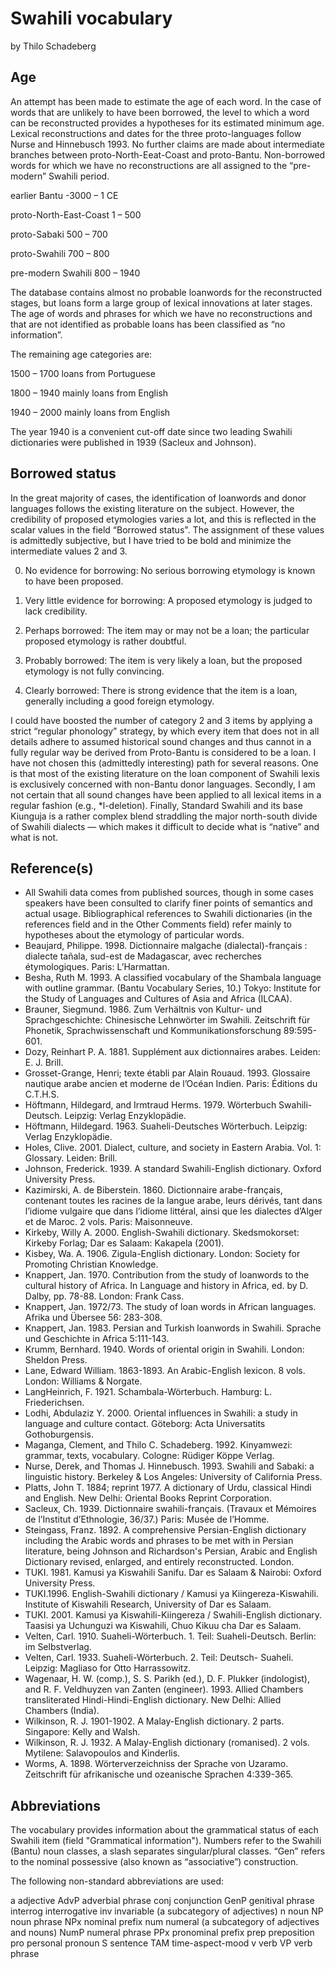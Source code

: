 # Swahili vocabulary

by Thilo Schadeberg

## Age

An attempt has been made to estimate the age of each word. In the case of words that are unlikely to have been borrowed, the level to which a word can be reconstructed provides a hypotheses for its estimated minimum age. Lexical reconstructions and dates for the three proto-languages follow Nurse and Hinnebusch 1993. No further claims are made about intermediate branches between proto-North-Eeat-Coast and proto-Bantu. Non-borrowed words for which we have no reconstructions are all assigned to the “pre-modern” Swahili period.

earlier Bantu	-3000 – 1 CE

proto-North-East-Coast	1 – 500

proto-Sabaki	500 – 700

proto-Swahili	700 – 800

pre-modern Swahili	800 – 1940

The database contains almost no probable loanwords for the reconstructed stages, but loans form a large group of lexical innovations at later stages. The age of words and phrases for which we have no reconstructions and that are not identified as probable loans has been classified as “no information”.

The remaining age categories are:

1500 – 1700	loans from Portuguese

1800 – 1940	mainly loans from English

1940 – 2000	mainly loans from English

The year 1940 is a convenient cut-off date since two leading Swahili dictionaries were published in 1939 (Sacleux and Johnson).

## Borrowed status

In the great majority of cases, the identification of loanwords and donor languages follows the existing literature on the subject. However, the credibility of proposed etymologies varies a lot, and this is reflected in the scalar values in the field “Borrowed status". The assignment of these values is admittedly subjective, but I have tried to be bold and minimize the intermediate values 2 and 3.

0.	No evidence for borrowing:
No serious borrowing etymology is known to have been proposed.

1.	Very little evidence for borrowing:
A proposed etymology is judged to lack credibility.

2.	Perhaps borrowed:
The item may or may not be a loan; the particular proposed etymology is rather doubtful.

3.	Probably borrowed:
The item is very likely a loan, but the proposed etymology is not fully convincing.

4.	Clearly borrowed:
There is strong evidence that the item is a loan, generally including a good foreign etymology.

I could have boosted the number of category 2 and 3 items by applying a strict “regular phonology” strategy, by which every item that does not in all details adhere to assumed historical sound changes and thus cannot in a fully regular way be derived  from Proto-Bantu is considered to be a loan. I have not chosen this (admittedly interesting) path for several reasons. One is that most of the existing literature on the loan component of Swahili lexis is exclusively concerned with non-Bantu donor languages. Secondly, I am not certain that all sound changes have been applied to all lexical items in a regular fashion (e.g., *l-deletion). Finally, Standard Swahili and its base Kiunguja is a rather complex blend straddling the major north-south divide of Swahili dialects — which makes it difficult to decide what is “native” and what is not.

## Reference(s)

- All Swahili data comes from published sources, though in some cases speakers have been consulted to clarify finer points of semantics and actual usage. Bibliographical references to Swahili dictionaries (in the references field and in the Other Comments field) refer mainly to hypotheses about the etymology of particular words.
- Beaujard, Philippe. 1998. Dictionnaire malgache (dialectal)-français : dialecte tañala, sud-est de Madagascar, avec recherches étymologiques. Paris: L’Harmattan.
- Besha, Ruth M. 1993. A classified vocabulary of the Shambala language with outline grammar. (Bantu Vocabulary Series, 10.) Tokyo: Institute for the Study of Languages and Cultures of Asia and Africa (ILCAA).
- Brauner, Siegmund. 1986. Zum Verhältnis von Kultur- und Sprachgeschichte: Chinesische Lehnwörter im Swahili. Zeitschrift für Phonetik, Sprachwissenschaft und Kommunikationsforschung 89:595-601.
- Dozy, Reinhart P. A. 1881. Supplément aux dictionnaires arabes. Leiden: E. J. Brill.
- Grosset-Grange, Henri; texte établi par Alain Rouaud. 1993. Glossaire nautique arabe ancien et moderne de l’Océan Indien. Paris: Éditions du C.T.H.S.
- Höftmann, Hildegard, and Irmtraud Herms. 1979. Wörterbuch Swahili-Deutsch. Leipzig: Verlag Enzyklopädie.
- Höftmann, Hildegard. 1963. Suaheli-Deutsches Wörterbuch. Leipzig: Verlag Enzyklopädie.
- Holes, Clive. 2001. Dialect, culture, and society in Eastern Arabia. Vol. 1: Glossary. Leiden: Brill.
- Johnson, Frederick. 1939. A standard Swahili-English dictionary. Oxford University Press.
- Kazimirski, A. de Biberstein. 1860. Dictionnaire arabe-français, contenant toutes les racines de la langue arabe, leurs dérivés, tant dans l’idiome vulgaire que dans l’idiome littéral, ainsi que les dialectes d’Alger et de Maroc. 2 vols. Paris: Maisonneuve.
- Kirkeby, Willy A. 2000. English-Swahili dictionary. Skedsmokorset: Kirkeby Forlag; Dar es Salaam: Kakapela (2001).
- Kisbey, Wa. A. 1906. Zigula-English dictionary. London: Society for Promoting Christian Knowledge.
- Knappert, Jan. 1970. Contribution from the study of loanwords to the cultural history of Africa. In Language and history in Africa, ed. by D. Dalby, pp. 78-88. London: Frank Cass.
- Knappert, Jan. 1972/73. The study of loan words in African languages. Afrika und Übersee 56: 283-308.
- Knappert, Jan. 1983. Persian and Turkish loanwords in Swahili. Sprache und Geschichte in Africa 5:111-143.
- Krumm, Bernhard. 1940. Words of oriental origin in Swahili. London: Sheldon Press.
- Lane, Edward William. 1863-1893. An Arabic-English lexicon. 8 vols. London: Williams & Norgate.
- LangHeinrich, F. 1921. Schambala-Wörterbuch. Hamburg: L. Friederichsen.
- Lodhi, Abdulaziz Y. 2000. Oriental influences in Swahili: a study in language and culture contact. Göteborg: Acta Universatits Gothoburgensis.
- Maganga, Clement, and Thilo C. Schadeberg. 1992. Kinyamwezi: grammar, texts, vocabulary. Cologne: Rüdiger Köppe Verlag.
- Nurse, Derek, and Thomas J. Hinnebusch. 1993. Swahili and Sabaki: a linguistic history. Berkeley & Los Angeles: University of California Press.
- Platts, John T. 1884; reprint 1977. A dictionary of Urdu, classical Hindi and English. New Delhi: Oriental Books Reprint Corporation.
- Sacleux, Ch. 1939. Dictionnaire swahili-français. (Travaux et Mémoires de l’Institut d’Ethnologie, 36/37.) Paris: Musée de l’Homme.
- Steingass, Franz. 1892. A comprehensive Persian-English dictionary including the Arabic words and phrases to be met with in Persian literature, being Johnson and Richardson's Persian, Arabic and English Dictionary revised, enlarged, and entirely reconstructed. London.
- TUKI. 1981. Kamusi ya Kiswahili Sanifu. Dar es Salaam & Nairobi: Oxford University Press.
- TUKI.1996. English-Swahili dictionary / Kamusi ya Kiingereza-Kiswahili. Institute of Kiswahili Research, University of Dar es Salaam.
- TUKI. 2001. Kamusi ya Kiswahili-Kiingereza / Swahili-English dictionary. Taasisi ya Uchunguzi wa Kiswahili, Chuo Kikuu cha Dar es Salaam.
- Velten, Carl. 1910. Suaheli-Wörterbuch. 1. Teil: Suaheli-Deutsch. Berlin: im Selbstverlag.
- Velten, Carl. 1933. Suaheli-Wörterbuch. 2. Teil: Deutsch- Suaheli. Leipzig: Magliaso for Otto Harrassowitz.
- Wagenaar, H. W. (comp.), S. S. Parikh (ed.), D. F. Plukker (indologist), and R. F. Veldhuyzen van Zanten (engineer). 1993. Allied Chambers transliterated Hindi-Hindi-English dictionary. New Delhi: Allied Chambers (India).
- Wilkinson, R. J. 1901-1902. A Malay-English dictionary. 2 parts. Singapore: Kelly and Walsh.
- Wilkinson, R. J. 1932. A Malay-English dictionary (romanised). 2 vols. Mytilene: Salavopoulos and Kinderlis.
- Worms, A. 1898. Wörterverzeichniss der Sprache von Uzaramo. Zeitschrift für afrikanische und ozeanische Sprachen 4:339-365.

## Abbreviations

The vocabulary provides information about the grammatical status of each Swahili item (field "Grammatical information"). Numbers refer to the Swahili (Bantu) noun classes, a slash separates singular/plural classes. “Gen” refers to the nominal possessive (also known as “associative”) construction.

The following non-standard abbreviations are used:

a	adjective
AdvP	adverbial phrase
conj	conjunction
GenP	genitival phrase
interrog	interrogative
inv	invariable (a subcategory of adjectives)
n	noun
NP	noun phrase
NPx	nominal prefix
num	numeral (a subcategory of adjectives and nouns)
NumP	numeral phrase
PPx	pronominal prefix
prep	preposition
pro	personal pronoun
S	sentence
TAM	time-aspect-mood
v	verb
VP	verb phrase

